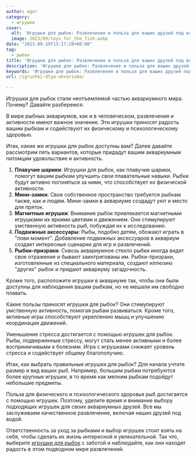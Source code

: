 ```yaml
---
author: egor
category:
  - игрушки
cover:
  alt: 'Игрушки для рыбок: Развлечения и польза для ваших друзей под водой'
  image: 2023/09/toys_for_the_fish.webp
date: "2023-09-19T13:17:20+00:00"
tag:
  - рыбки
title: 'Игрушки для рыбок: Развлечения и польза для ваших друзей под водой'
description: 'Игрушки для рыбок: Развлечения и польза для ваших друзей под водой'
keywords: 'Игрушки для рыбок: Развлечения и польза для ваших друзей под водой'
url: /igrushki-dlya-akvariuma/

---
```

Игрушки для рыбок стали неотъемлемой частью аквариумного мира. Почему? Давайте разберемся.

В мире рыбных аквариумов, как и в человеческом, развлечения и активности имеют важное значение. Эти игрушки приносят радость вашим рыбкам и содействуют их физическому и психологическому здоровью.

Итак, какие же игрушки для рыбок доступны вам? Далее давайте рассмотрим пять вариантов, которые придадут вашим аквариумным питомцам удовольствие и активность.

1. **Плавучие шарики**: Игрушки для рыбок, как плавучие шарики, помогут вашим рыбкам улучшить свои плавательные навыки. Рыбки будут активно погоняться за ними, что способствует их физической активности.
1. **Мини-замки**: Свое собственное пространство требуется рыбкам также, как и людям. Мини-замки в аквариуме создадут уют и место для пряток.
1. **Магнитные игрушки**: Внимание рыбок привлекается магнитными игрушками их яркими цветами и движением. Они стимулируют умственную активность рыб, побуждая их к исследованию.
1. **Подвижные аксессуары**: Рыбы, подобно детям, обожают играть в "лови момент". Добавление подвижных аксессуаров в аквариум создает интересные сценарии для игр и развлечений.
1. **Рыбки-призраки**: Сквозь аквариумное стекло рыбки иногда видят свое отражение и бывают заинтригованы им. Рыбки-призраки, изготовленные из специального материала, создают иллюзию "других" рыбок и придают аквариуму загадочность.

Кроме того, расположите игрушки в аквариуме так, чтобы они были доступны для наблюдения вашим рыбкам, но не мешали им свободно плавать.

Какие пользы приносят игрушки для рыбок? Они стимулируют умственную активность, помогая рыбам развиваться. Кроме того, активные игры способствуют укреплению мышц и улучшению координации движений.

Уменьшение стресса достигается с помощью игрушек для рыбок. Рыбы, подверженные стрессу, могут стать менее активными и более восприимчивыми к болезням. Игра с игрушками снижает уровень стресса и содействует общему благополучию.

Итак, как выбрать правильные игрушки для рыбок? Для начала учтите размер и вид ваших рыб. Например, большим рыбам потребуются более крупные игрушки, в то время как мелким рыбкам подойдут небольшие предметы.

Польза для физического и психологического здоровья рыб достигается с помощью игрушек. Поэтому, уделите время и внимание выбору подходящих игрушек для своих аквариумных друзей. Все мы заслуживаем качественное развлечение, включая наших друзей под водой.

Ответственность за уход за рыбками и выбор игрушек стоит взять на себя, чтобы сделать их жизнь интересной и увлекательной. Так что, выберите [игрушки для рыбок](https://ru.pinterest.com/artist_adora/) с заботой и наблюдайте, как они находят радость в этом подводном мире развлечений.
